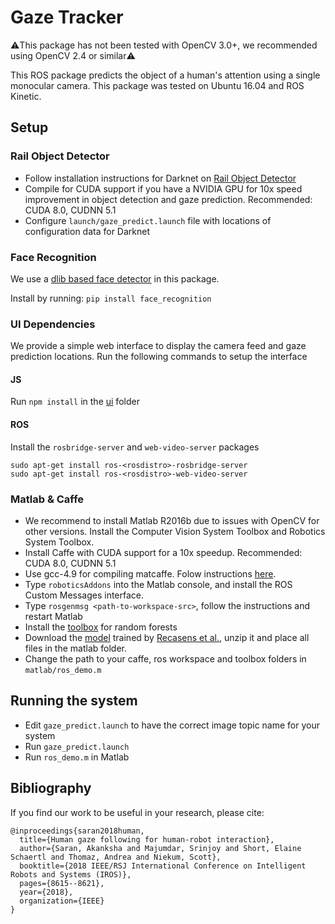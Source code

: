 # Gaze Tracker

:warning:This package has not been tested with OpenCV 3.0+, we recommended using OpenCV 2.4 or similar:warning:

This ROS package predicts the object of a human's attention using a single monocular camera. This package was tested on Ubuntu 16.04 and ROS Kinetic.
## Setup
### Rail Object Detector
* Follow installation instructions for Darknet on [Rail Object Detector](https://github.com/GT-RAIL/rail_object_detector)<!--* Replace the package.xml file with [this](https://drive.google.com/open?id=1EzGQQhaIALdVx0TIQlaRfDJksBwPw-eR) one. -->
* Compile for CUDA support if you have a NVIDIA GPU for 10x speed improvement in object detection and gaze prediction. Recommended: CUDA 8.0, CUDNN 5.1
* Configure `launch/gaze_predict.launch` file with locations of configuration data for Darknet

### Face Recognition
We use a [dlib based face detector](https://github.com/ageitgey/face_recognition) in this package.

Install by running: ```pip install face_recognition```

### UI Dependencies
We provide a simple web interface to display the camera feed and gaze prediction locations. Run the following commands to setup the interface

#### JS
Run `npm install` in the [ui](./ui/) folder

#### ROS
Install the `rosbridge-server` and `web-video-server` packages
```
sudo apt-get install ros-<rosdistro>-rosbridge-server
sudo apt-get install ros-<rosdistro>-web-video-server
```

### Matlab & Caffe
* We recommend to install Matlab R2016b due to issues with OpenCV for other versions. Install the Computer Vision System Toolbox and Robotics System Toolbox.
* Install Caffe with CUDA support for a 10x speedup. Recommended: CUDA 8.0, CUDNN 5.1 
* Use gcc-4.9 for compiling matcaffe. Folow instructions [here](http://www.cs.jhu.edu/~cxliu/2016/compiling-matcaffe-on-ubuntu-1604.html).
* Type ```roboticsAddons``` into the Matlab console, and install the  ROS Custom Messages interface.
* Type ```rosgenmsg <path-to-workspace-src>```, follow the instructions and restart Matlab
* Install the [toolbox](https://github.com/pdollar/toolbox) for random forests
* Download the [model](http://gazefollow.csail.mit.edu/downloads/model.zip) trained by [Recasens et al.](http://people.csail.mit.edu/khosla/papers/nips2015_recasens.pdf), unzip it and place all files in the matlab folder.
* Change the path to your caffe, ros workspace and toolbox folders in `matlab/ros_demo.m`

## Running the system
* Edit `gaze_predict.launch` to have the correct image topic name for your system
* Run `gaze_predict.launch`
* Run `ros_demo.m` in Matlab


## Bibliography
If you find our work to be useful in your research, please cite:
```
@inproceedings{saran2018human,
  title={Human gaze following for human-robot interaction},
  author={Saran, Akanksha and Majumdar, Srinjoy and Short, Elaine Schaertl and Thomaz, Andrea and Niekum, Scott},
  booktitle={2018 IEEE/RSJ International Conference on Intelligent Robots and Systems (IROS)},
  pages={8615--8621},
  year={2018},
  organization={IEEE}
}
```
